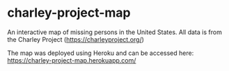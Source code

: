 # charley-project-map
An interactive map of missing persons in the United States. All data is from the Charley Project (https://charleyproject.org/)  
  
The map was deployed using Heroku and can be accessed here: https://charley-project-map.herokuapp.com/
